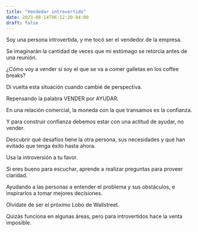 ```yaml
---
title: "Vendedor introvertido"
date: 2023-08-14T06:12:20-04:00
draft: false
---
```

Soy una persona introvertida, y me tocó ser el vendedor de la empresa.

Se imaginarán la cantidad de veces que mi estómago se retorcía antes de una reunión.

¿Cómo voy a vender si soy el que se va a comer galletas en los coffee breaks?

Di vuelta esta situación cuando cambié de perspectiva.

Repensando la palabra VENDER por AYUDAR.

En una relación comercial, la moneda con la que transamos es la confianza.

Y para construir confianza debemos estar con una actitud de ayudar, no vender.

Descubrir qué desafíos tiene la otra persona, sus necesidades y qué han evitado que tenga éxito hasta ahora.

Usa la introversión a tu favor.

Si eres bueno para escuchar, aprende a realizar preguntas para proveer claridad.

Ayudando a las personas a entender el problema y sus obstáculos, e inspirarlos a tomar mejores decisiones.

Olvídate de ser el próximo Lobo de Wallstreet.

Quizás funciona en algunas áreas, pero para introvertidos hace la venta imposible.
